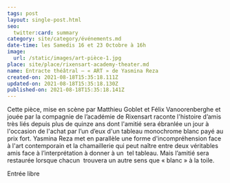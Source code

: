 ```yaml
---
tags: post
layout: single-post.html
seo:
  twitter:card: summary
category: site/category/événements.md
date-time: les Samedis 16 et 23 0ctobre à 16h
image:
  url: /static/images/art-pièce-1.jpg
place: site/place/rixensart-academy-theater.md
name: Entracte théâtral – « ART » de Yasmina Reza
created-on: 2021-08-18T15:35:18.111Z
updated-on: 2021-08-18T15:35:18.130Z
published-on: 2021-08-18T15:35:18.141Z
---
```

Cette pièce, mise en scène par Matthieu Goblet et Félix Vanoorenberghe et jouée par la compagnie de l’académie de Rixensart raconte l'histoire d’amis très liés depuis plus de quinze ans dont l'amitié sera ébranlée un jour à l'occasion de l'achat par l’un d’eux d'un tableau monochrome blanc payé au prix fort. Yasmina Reza met en parallèle une forme d'incompréhension face à l'art contemporain et la chamaillerie qui peut naître entre deux véritables amis face à l’interprétation à donner à un  tel tableau. Mais l’amitié sera restaurée lorsque chacun  trouvera un autre sens que « blanc » à la toile.

Entrée libre